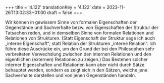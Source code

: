+++
title = '4.122'
translationKey = '4.122'
date = 2023-11-26T13:02:33+01:00
draft = false
+++

Wir können in gewissem Sinne von formalen Eigenschaften der Gegenstände und Sachverhalte bezw. von Eigenschaften der Struktur der Tatsachen reden, und in demselben Sinne von formalen Relationen und Relationen von Strukturen.
(Statt Eigenschaft der Struktur sage ich auch „interne Eigenschaft“; statt Relation der Strukturen „interne Relation“.
Ich führe diese Ausdrücke ein, um den Grund der bei den Philosophen sehr verbreiteten Verwechslung zwischen den internen Relationen und den eigentlichen (externen) Relationen zu zeigen.)
Das Bestehen solcher interner Eigenschaften und Relationen kann aber nicht durch Sätze behauptet werden, sondern es zeigt sich in den Sätzen, welche jene Sachverhalte darstellen und von jenen Gegenständen handeln.
